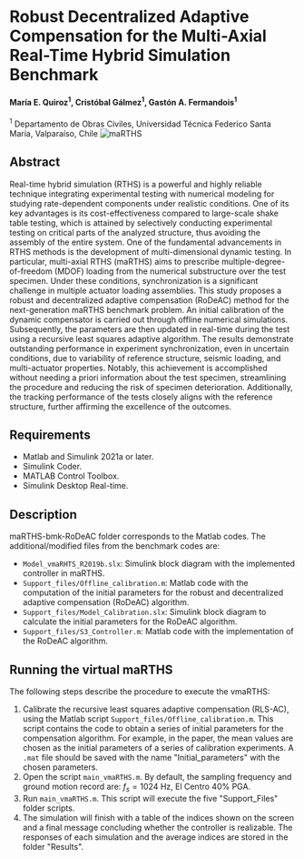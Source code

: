 # Robust Decentralized Adaptive Compensation for the Multi-Axial Real-Time Hybrid Simulation Benchmark
#### María E. Quiroz<sup>1</sup>, Cristóbal Gálmez<sup>1</sup>, Gastón A. Fermandois<sup>1</sup>
<sup>1</sup> Departamento de Obras Civiles, Universidad Técnica Federico Santa María, Valparaíso, Chile
![maRTHS](https://github.com/FermandoisLab/maRTHS-bmk-RoDeAC/assets/81593865/0e37fffe-7754-4a0b-9fff-5356b3300669)

## Abstract
Real-time hybrid simulation (RTHS) is a powerful and highly reliable technique integrating experimental testing with numerical modeling for studying rate-dependent components under realistic conditions. One of its key advantages is its cost-effectiveness compared to large-scale shake table testing, which is attained by selectively conducting experimental testing on critical parts of the analyzed structure, thus avoiding the assembly of the entire system. One of the fundamental advancements in RTHS methods is the development of multi-dimensional dynamic testing. In particular, multi-axial RTHS (maRTHS) aims to prescribe multiple-degree-of-freedom (MDOF) loading from the numerical substructure over the test specimen. Under these conditions, synchronization is a significant challenge in multiple actuator loading assemblies. This study proposes a robust and decentralized adaptive compensation (RoDeAC) method for the next-generation maRTHS benchmark problem. An initial calibration of the dynamic compensator is carried out through offline numerical simulations. Subsequently, the parameters are then updated in real-time during the test using a recursive least squares adaptive algorithm. The results demonstrate outstanding performance in experiment synchronization, even in uncertain conditions, due to variability of reference structure, seismic loading, and multi-actuator properties. Notably, this achievement is accomplished without needing a priori information about the test specimen, streamlining the procedure and reducing the risk of specimen deterioration. Additionally, the tracking performance of the tests closely aligns with the reference structure, further affirming the excellence of the outcomes.

## Requirements
- Matlab and Simulink 2021a or later.
- Simulink Coder.
- MATLAB Control Toolbox. 
- Simulink Desktop Real-time.

## Description
maRTHS-bmk-RoDeAC folder corresponds to the Matlab codes. The additional/modified files from the benchmark codes are:
- `Model_vmaRHTS_R2019b.slx`: Simulink block diagram with the implemented controller in maRTHS.
- `Support_files/Offline_calibration.m`: Matlab code with the computation of the initial parameters for the robust and decentralized adaptive compensation (RoDeAC) algorithm.
- `Support_files/Model_Calibration.slx`: Simulink block diagram to calculate the initial parameters for the RoDeAC algorithm.
- `Support_files/S3_Controller.m`: Matlab code with the implementation of the RoDeAC algorithm.

## Running the virtual maRTHS
The following steps describe the procedure to execute the vmaRTHS:
1. Calibrate the recursive least squares adaptive compensation (RLS-AC), using the Matlab script `Support_files/Offline_calibration.m`. This script contains the code to obtain a series of initial parameters for the compensation algorithm. For example, in the paper, the mean values are chosen as the initial parameters of a series of calibration experiments. A `.mat` file should be saved with the name "Initial_parameters" with the chosen parameters.
2. Open the script `main_vmaRTHS.m`. By default, the sampling frequency and ground motion record are: $f_s = 1024$ Hz, El Centro 40% PGA.
3. Run `main_vmaRTHS.m`. This script will execute the five "Support_Files" folder scripts.
4. The simulation will finish with a table of the indices shown on the screen and a final message concluding whether the controller is realizable. The responses of each simulation and the average indices are stored in the folder "Results".

